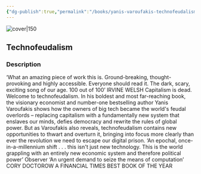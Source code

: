 ```yaml
---
{"dg-publish":true,"permalink":"/books/yanis-varoufakis-technofeudalism/","title":"\"Technofeudalism\"","tags":["non-fiction","business","economy","politics","sociopolitical"]}
---
```




![cover|150](http://books.google.com/books/content?id=9k2lEAAAQBAJ&printsec=frontcover&img=1&zoom=1&edge=curl&source=gbs_api)

## Technofeudalism

### Description

‘What an amazing piece of work this is. Ground-breaking, thought-provoking and highly accessible. Everyone should read it. The dark, scary, exciting song of our age. 100 out of 100’ IRVINE WELSH Capitalism is dead. Welcome to technofeudalism. In his boldest and most far-reaching book, the visionary economist and number-one bestselling author Yanis Varoufakis shows how the owners of big tech became the world's feudal overlords – replacing capitalism with a fundamentally new system that enslaves our minds, defies democracy and rewrite the rules of global power. But as Varoufakis also reveals, technofeudalism contains new opportunities to thwart and overturn it, bringing into focus more clearly than ever the revolution we need to escape our digital prison. ‘An epochal, once-in-a-millennium shift . . . this isn't just new technology. This is the world grappling with an entirely new economic system and therefore political power’ Observer ‘An urgent demand to seize the means of computation’ CORY DOCTOROW A FINANCIAL TIMES BEST BOOK OF THE YEAR
```